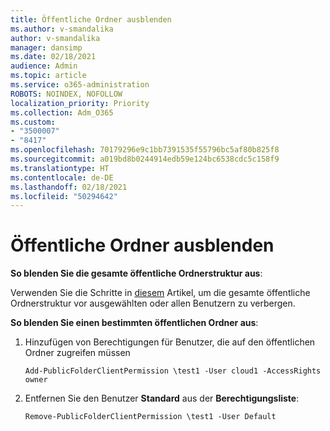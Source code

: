 ```yaml
---
title: Öffentliche Ordner ausblenden
ms.author: v-smandalika
author: v-smandalika
manager: dansimp
ms.date: 02/18/2021
audience: Admin
ms.topic: article
ms.service: o365-administration
ROBOTS: NOINDEX, NOFOLLOW
localization_priority: Priority
ms.collection: Adm_O365
ms.custom:
- "3500007"
- "8417"
ms.openlocfilehash: 70179296e9c1bb7391535f55796bc5af80b825f8
ms.sourcegitcommit: a019bd8b0244914edb59e124bc6538cdc5c158f9
ms.translationtype: HT
ms.contentlocale: de-DE
ms.lasthandoff: 02/18/2021
ms.locfileid: "50294642"
---
```

# <a name="hide-public-folders"></a>Öffentliche Ordner ausblenden

**So blenden Sie die gesamte öffentliche Ordnerstruktur aus**:

Verwenden Sie die Schritte in [diesem](https://aka.ms/ControlPF) Artikel, um die gesamte öffentliche Ordnerstruktur vor ausgewählten oder allen Benutzern zu verbergen.

**So blenden Sie einen bestimmten öffentlichen Ordner aus**:

1. Hinzufügen von Berechtigungen für Benutzer, die auf den öffentlichen Ordner zugreifen müssen

    `Add-PublicFolderClientPermission \test1 -User cloud1 -AccessRights owner`

2. Entfernen Sie den Benutzer **Standard** aus der **Berechtigungsliste**:

    `Remove-PublicFolderClientPermission \test1 -User Default`
